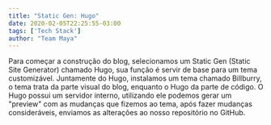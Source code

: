 ```yaml
---
title: "Static Gen: Hugo"
date: 2020-02-05T22:25:55-03:00
tags: ['Tech Stack']
author: "Team Maya"
---
```


Para começar a construção do blog, selecionamos um Static Gen (Static Site Generator) chamado Hugo, sua função é servir de base para um tema customizável.
Juntamente do Hugo, instalamos um tema chamado Billburry, o tema trata da parte visual do blog, enquanto o Hugo da parte de código. O Hugo possui um servidor
interno, utilizando ele podemos gerar um "preview" com as mudanças que fizemos ao tema, após fazer mudanças consideráveis, enviamos as alterações ao nosso
repositório no GitHub.